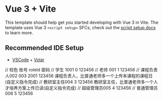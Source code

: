 # Vue 3 + Vite

This template should help get you started developing with Vue 3 in Vite. The template uses Vue 3 `<script setup>` SFCs, check out the [script setup docs](https://v3.vuejs.org/api/sfc-script-setup.html#sfc-script-setup) to learn more.

## Recommended IDE Setup

- [VSCode](https://code.visualstudio.com/) + [Volar](https://marketplace.visualstudio.com/items?itemName=johnsoncodehk.volar)


// 校色     账号        roleId     密码
// 学生     1001         0       123456
// 老师     001          1       123456
// 课程负责人002 003      2001    123456   课程负责人，比普通老师多一个上传本课程的课程日(自定义指令完成)
// 教研室主任004          3       123456   教研室主任，比普通老师多一个人才培养方案上传已读(自定义指令完成)
// 超级管理员005          4       123456
// 普通管理员006          5       123456